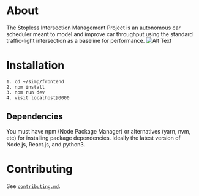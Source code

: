 
# About

The Stopless Intersection Management Project is an autonomous car scheduler meant to model and improve car throughput using the standard traffic-light intersection as a baseline for performance. 
![Alt Text](https://media.giphy.com/media/Zn0aI4OkRVnV5m5mOI/giphy.gif)
# Installation
```
1. cd ~/simp/frontend
2. npm install
3. npm run dev
4. visit localhost@3000
```
## Dependencies
You must have npm (Node Package Manager) or alternatives (yarn, nvm, etc) for installing package dependencies. Ideally the latest version of Node.js, React.js, and python3.

# Contributing

See [`contributing.md`](./contributing.md).
